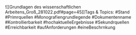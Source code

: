 
![[Grundlagen des wissenschaftlichen Arbeitens_Groß_281022.pdf#page=45]]Tags & Topics:
   #Stand
   #Primrquellen
   #Monografiengrundlegende
   #Dokumentenname
   #Kontrollierbarkeit
   #hochaktuelleErgebnisse
   #Sekundrquellen
   #Erreichbarkeit
   #aufAnforderungen
   #eineBeschrnkung